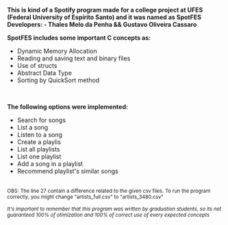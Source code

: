 **This is kind of a Spotify program made for a college project at UFES (Federal University of Espírito Santo) and it was named as SpotFES**<br />
**Developers: - Thales Melo da Penha && Gustavo Oliveira Cassaro**

**SpotFES includes some important C concepts as:**<br />
- Dynamic Memory Allocation<br />
- Reading and saving text and binary files<br />
- Use of structs<br />
- Abstract Data Type<br />
- Sorting by QuickSort method <br />
<br />

**The following options were implemented:**<br />
- Search for songs
- List a song
- Listen to a song
- Create a playlis
- List all playlists
- List one playlist
- Add a song in a playlist
- Recommend playlist's similar songs

<br />
<sub>OBS: The line 27 contain a difference related to the given csv files. To run the program correctly, you might change "artists_full.csv" to "artists_3480.csv"</sub>
<br />

<sub>*It's important to remember that this program was written by graduation students, so its not guaranteed 100% of otimization and 100% of correct use of every expected concepts*</sub>
